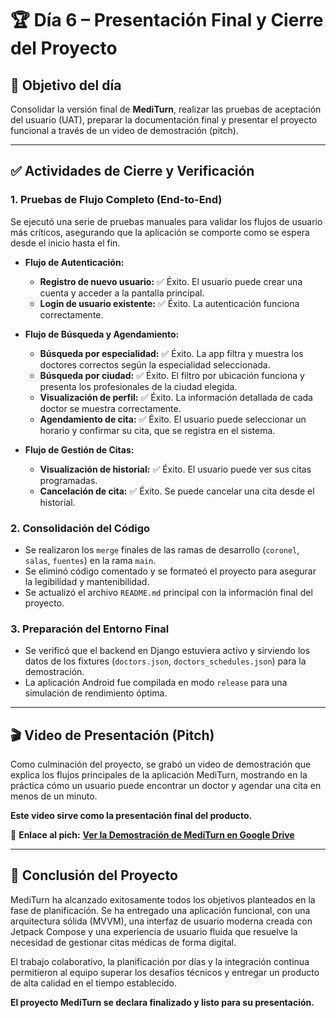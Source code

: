 # 🏆 Día 6 – Presentación Final y Cierre del Proyecto

## 🎯 Objetivo del día
Consolidar la versión final de **MediTurn**, realizar las pruebas de aceptación del usuario (UAT), preparar la documentación final y presentar el proyecto funcional a través de un video de demostración (pitch).

---

## ✅ Actividades de Cierre y Verificación

### 1. Pruebas de Flujo Completo (End-to-End)
Se ejecutó una serie de pruebas manuales para validar los flujos de usuario más críticos, asegurando que la aplicación se comporte como se espera desde el inicio hasta el fin.

*   **Flujo de Autenticación:**
    *   **Registro de nuevo usuario:** ✅ Éxito. El usuario puede crear una cuenta y acceder a la pantalla principal.
    *   **Login de usuario existente:** ✅ Éxito. La autenticación funciona correctamente.

*   **Flujo de Búsqueda y Agendamiento:**
    *   **Búsqueda por especialidad:** ✅ Éxito. La app filtra y muestra los doctores correctos según la especialidad seleccionada.
    *   **Búsqueda por ciudad:** ✅ Éxito. El filtro por ubicación funciona y presenta los profesionales de la ciudad elegida.
    *   **Visualización de perfil:** ✅ Éxito. La información detallada de cada doctor se muestra correctamente.
    *   **Agendamiento de cita:** ✅ Éxito. El usuario puede seleccionar un horario y confirmar su cita, que se registra en el sistema.

*   **Flujo de Gestión de Citas:**
    *   **Visualización de historial:** ✅ Éxito. El usuario puede ver sus citas programadas.
    *   **Cancelación de cita:** ✅ Éxito. Se puede cancelar una cita desde el historial.

### 2. Consolidación del Código
*   Se realizaron los `merge` finales de las ramas de desarrollo (`coronel`, `salas`, `fuentes`) en la rama `main`.
*   Se eliminó código comentado y se formateó el proyecto para asegurar la legibilidad y mantenibilidad.
*   Se actualizó el archivo `README.md` principal con la información final del proyecto.

### 3. Preparación del Entorno Final
*   Se verificó que el backend en Django estuviera activo y sirviendo los datos de los fixtures (`doctors.json`, `doctors_schedules.json`) para la demostración.
*   La aplicación Android fue compilada en modo `release` para una simulación de rendimiento óptima.

---

## 🎬 Video de Presentación (Pitch)

Como culminación del proyecto, se grabó un video de demostración que explica los flujos principales de la aplicación MediTurn, mostrando en la práctica cómo un usuario puede encontrar un doctor y agendar una cita en menos de un minuto.

**Este video sirve como la presentación final del producto.**

📎 **Enlace al pich:**
[**Ver la Demostración de MediTurn en Google Drive**](https://drive.google.com/file/d/1iP7AwYoqzJsF9WrI8ooCrsQDttQhpVYl/view?usp=drive_link)

---

## 🚀 Conclusión del Proyecto

MediTurn ha alcanzado exitosamente todos los objetivos planteados en la fase de planificación. Se ha entregado una aplicación funcional, con una arquitectura sólida (MVVM), una interfaz de usuario moderna creada con Jetpack Compose y una experiencia de usuario fluida que resuelve la necesidad de gestionar citas médicas de forma digital.

El trabajo colaborativo, la planificación por días y la integración continua permitieron al equipo superar los desafíos técnicos y entregar un producto de alta calidad en el tiempo establecido.

**El proyecto MediTurn se declara finalizado y listo para su presentación.**
